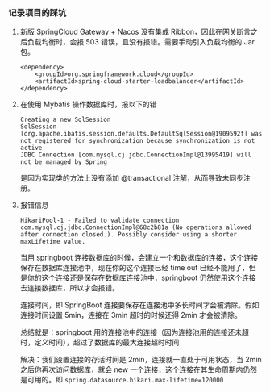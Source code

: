 ### 记录项目的踩坑

1. 新版 SpringCloud Gateway + Nacos 没有集成 Ribbon，因此在网关断言之后负载均衡时，会报 503 错误，且没有报错。需要手动引入负载均衡的 Jar 包。

    ```maven
    <dependency>
        <groupId>org.springframework.cloud</groupId>
        <artifactId>spring-cloud-starter-loadbalancer</artifactId>
    </dependency>
    ```

2. 在使用 Mybatis 操作数据库时，报以下的错

    ```log
    Creating a new SqlSession
    SqlSession [org.apache.ibatis.session.defaults.DefaultSqlSession@1909592f] was not registered for synchronization because synchronization is not active
    JDBC Connection [com.mysql.cj.jdbc.ConnectionImpl@13995419] will not be managed by Spring
    ```

    是因为实现类的方法上没有添加 @transactional 注解，从而导致未同步注册。

3. 报错信息

    ```log
    HikariPool-1 - Failed to validate connection com.mysql.cj.jdbc.ConnectionImpl@68c2b81a (No operations allowed after connection closed.). Possibly consider using a shorter maxLifetime value.
    ```

    当用 springboot 连接数据库的时候，会建立一个和数据库的连接，这个连接保存在数据库连接池中，现在你的这个连接已经 time out 已经不能用了，但是你的这个连接还是保存在数据库连接池中，springboot 仍然使用这个连接去连接数据库，所以才会报错。

    连接时间，即 SpringBoot 连接要保存在连接池中多长时间才会被清除。假如连接时间设置 5min，连接在 3min 超时的时候还得 2min 才会被清除。

    总结就是：springboot 用的连接池中的连接（因为连接池用的连接还未超时，定义时间），超过了数据库的最大连接超时时间

    解决：我们设置连接的存活时间是 2min，连接就一直处于可用状态，当 2min 之后你再次访问数据库，就会 new 一个连接，这个连接在其生命周期内仍然是可用的。即 `spring.datasource.hikari.max-lifetime=120000`